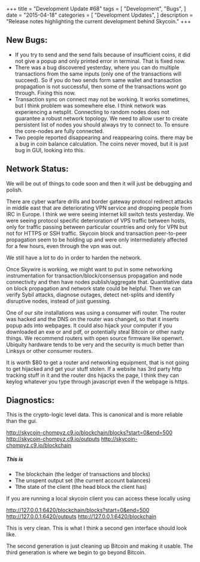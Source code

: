 +++
title = "Development Update #68"
tags = [
    "Development",
    "Bugs",
]
date = "2015-04-18"
categories = [
    "Development Updates",
]
description = "Release notes highlighting the current development behind Skycoin."
+++

## New Bugs:

- If you try to send and the send fails because of insufficient coins, it did not give a popup and only printed error in terminal. That is fixed now.
- There was a bug discovered yesterday, where you can do multiple transactions from the same inputs (only one of the transactions will succeed). So if you do two sends form same wallet and transaction propagation is not successful, then some of the transactions wont go through. Fixing this now.
- Transaction sync on connect may not be working. It works sometimes, but I think problem was somewhere else. I think network was experiencing a netsplit. Connecting to random nodes does not guarantee a robust network topology. We need to allow user to create persistent list of nodes you should always try to connect to. To ensure the core-nodes are fully connected.
- Two people reported disappearing and reappearing coins. there may be a bug in coin balance calculation. The coins never moved, but it is just bug in GUI, looking into this.

## Network Status:

We will be out of things to code soon and then it will just be debugging and polish.

There are cyber warfare drills and border gateway protocol redirect attacks in middle east that are deteriorating VPN service and dropping people from IRC in Europe. I think we were seeing internet kill switch tests yesterday. We were seeing protocol specific deterioration of VPS traffic between hosts, only for traffic passing between particular countries and only for VPN but not for HTTPS or SSH traffic. Skycoin block and transaction peer-to-peer propagation seem to be holding up and were only intermediately affected for a few hours, even through the vpn was out.

We still have a lot to do in order to harden the network.

Once Skywire is working, we might want to put in some networking instrumentation for transaction/block/consensus propagation and node connectivity and then have nodes publish/aggregate that. Quantitative data on block propagation and network state could be helpful. Then we can verify Sybil attacks, diagnose outages, detect net-splits and identify disruptive nodes, instead of just guessing.

One of our site installations was using a consumer wifi router. The router was hacked and the DNS on the router was changed, so that it inserts popup ads into webpages. It could also hijack your computer if you downloaded an exe or and pdf, or potentially steal Bitcoin or other nasty things. We recommend routers with open source firmware like openwrt. Ubiquity hardware tends to be very and the security is much better than Linksys or other consumer routers.

It is worth $80 to get a router and networking equipment, that is not going to get hijacked and get your stuff stolen. If a website has 3rd party http tracking stuff in it and the router dns hijacks the page, I think they can keylog whatever you type through javascript even if the webpage is https.

## Diagnostics:

This is the crypto-logic level data. This is canonical and is more reliable than the gui.

http://skycoin-chompyz.c9.io/blockchain/blocks?start=0&end=500
http://skycoin-chompyz.c9.io/outputs
http://skycoin-chompyz.c9.io/blockchain

##### This is
- The blockchain (the ledger of transactions and blocks)
- The unspent output set (the current account balances)
- Tthe state of the client (the head block the client has)

If you are running a local skycoin client you can access these locally using

http://127.0.0.1:6420/blockchain/blocks?start=0&end=500
http://127.0.0.1:6420/outputs
http://127.0.0.1:6420/blockchain

This is very clean. This is what I think a second gen interface should look like.

The second generation is just cleaning up Bitcoin and making it usable. The third generation is where we begin to go beyond Bitcoin.
